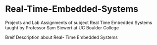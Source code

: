 # Real-Time-Embedded-Systems
Projects and Lab Assignments of subject Real Time Embedded Systems taught by Professor Sam Siewert at UC Boulder College

Breif Description about Real- Time Embedded Systems

